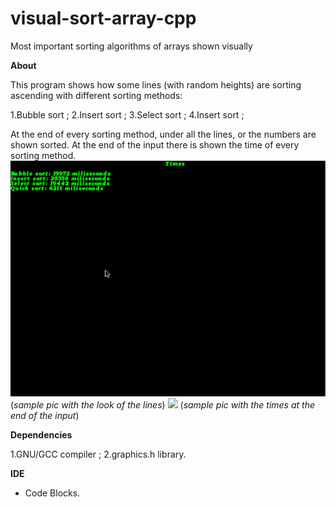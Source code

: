 # visual-sort-array-cpp

Most important sorting algorithms of arrays shown visually

**About**

This program shows how some lines (with random heights) are sorting
 ascending with different sorting methods:
 
1.Bubble sort ;
2.Insert sort ;
3.Select sort ;
4.Insert sort ;

At the end of every sorting method, under all the lines, or the numbers are shown sorted. At the end of the input there is shown the time of every sorting method.
![](/images/img1.png)
(*sample pic with the look of the lines*)
![](mages/img2.png)
(*sample pic with the times at the end of the input*)

**Dependencies**

1.GNU/GCC compiler ;
2.graphics.h library.

**IDE**

-  Code Blocks. 

